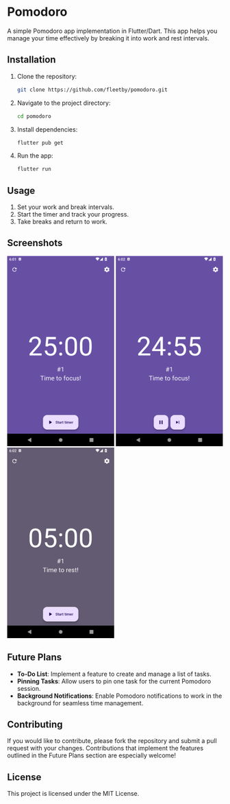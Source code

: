 # Pomodoro
A simple Pomodoro app implementation in Flutter/Dart. This app helps you manage your time effectively by breaking it into work and rest intervals.

## Installation
1. Clone the repository:
   ```bash
   git clone https://github.com/fleetby/pomodoro.git
   ```
2. Navigate to the project directory:
   ```bash
   cd pomodoro
   ```
3. Install dependencies:
   ```bash
   flutter pub get
   ```
4. Run the app:
   ```bash
   flutter run
   ```

## Usage

1. Set your work and break intervals.
2. Start the timer and track your progress.
3. Take breaks and return to work.

## Screenshots

<div>
    <img width="250" src=".readme-assets/flutter_01.png">
    <img width="250" src=".readme-assets/flutter_02.png">
    <img width="250" src=".readme-assets/flutter_03.png">
</div>



## Future Plans

- **To-Do List**: Implement a feature to create and manage a list of tasks.
- **Pinning Tasks**: Allow users to pin one task for the current Pomodoro session.
- **Background Notifications**: Enable Pomodoro notifications to work in the background for seamless time management.

## Contributing

If you would like to contribute, please fork the repository and submit a pull request with your changes. Contributions that implement the features outlined in the Future Plans section are especially welcome!


## License

This project is licensed under the MIT License.
